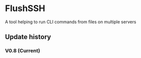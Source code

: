 # FlushSSH
A tool helping to run CLI commands from files on multiple servers

## Update history
### V0.8 (Current)
